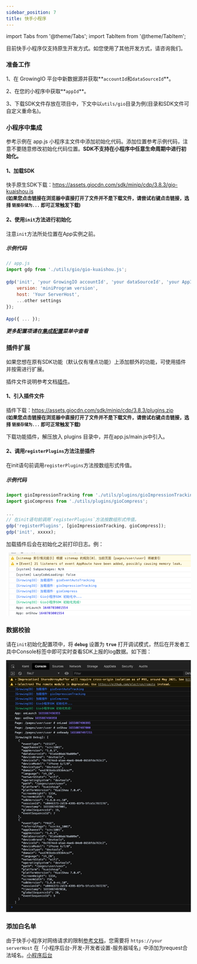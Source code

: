 ```yaml
---
sidebar_position: 7
title: 快手小程序
---
```



import Tabs from '@theme/Tabs';
import TabItem from '@theme/TabItem';

目前快手小程序仅支持原生开发方式。如您使用了其他开发方式，请咨询我们。

### 准备工作

1、在 GrowingIO 平台中新数据源并获取**`accountId`和`dataSourceId`**。

2、在您的小程序中获取**`appId`**。

3、下载SDK文件存放在项目中，下文中以`utils/gio`目录为例(目录和SDK文件可自定义重命名)。

### 小程序中集成

参考示例在 app.js 小程序主文件中添加初始化代码。添加位置参考示例代码，注意不要随意修改初始化代码位置。**SDK不支持在小程序中任意生命周期中进行初始化。**

#### 1、加载SDK

快手原生SDK下载：<https://assets.giocdn.com/sdk/minip/cdp/3.8.3/gio-kuaishou.js><br/>
**<font size="2">(如果您点击链接在浏览器中直接打开了文件并不是下载文件，请尝试右键点击链接，选择 `链接存储为...` 即可正常触发下载)</font>**

#### 2、使用`init`方法进行初始化

注意`init`方法所处位置在App实例之前。

##### 示例代码

```js
// app.js
import gdp from './utils/gio/gio-kuaishou.js';

gdp('init', 'your GrowingIO accountId', 'your dataSourceId', 'your AppId', {
    version: 'miniProgram version',
    host: 'Your ServerHost',
    ...other settings
});

App({ ... });
```

***更多配置项请在[集成配置](/docs/miniprogram/3.8/initSettings)菜单中查看***

### 插件扩展

如果您想在原有SDK功能（默认仅有埋点功能）上添加额外的功能，可使用插件并按需进行扩展。

插件文件说明参考文档[插件](/docs/miniprogram/3.8/plugins)。

#### 1、引入插件文件

插件下载：<https://assets.giocdn.com/sdk/minip/cdp/3.8.3/plugins.zip><br/>
**<font size="2">(如果您点击链接在浏览器中直接打开了文件并不是下载文件，请尝试右键点击链接，选择 `链接存储为...` 即可正常触发下载)</font>**

下载功能插件，解压放入 plugins 目录中，并在app.js/main.js中引入。

#### 2、调用`registerPlugins`方法注册插件

在init语句前调用`registerPlugins`方法按数组形式传值。

##### 示例代码

```js
import gioImpressionTracking from './utils/plugins/gioImpressionTracking';
import gioCompress from './utils/plugins/gioCompress';

...
// 在init语句前调用`registerPlugins`方法按数组形式传值。
gdp('registerPlugins', [gioImpressionTracking, gioCompress]);
gdp('init', xxxxx);
```

加载插件后会在初始化之前打印日志。例：

![debugLog](/img/miniprogram/plugin_debug.png)

### 数据校验

请在`init`初始化配置项中，将 **`debug`** 设置为 **`true`** 打开调试模式，然后在开发者工具中Console标签中即可实时查看SDK上报的log数据。如下图：

![debugLog](/img/miniprogram/kuaishou_debug.jpg)

### 添加白名单

由于快手小程序对网络请求的限制[参考文档](https://mp.kuaishou.com/docs/introduction/develop.html#%E6%9C%8D%E5%8A%A1%E5%9F%9F%E5%90%8D%E9%85%8D%E7%BD%AE)，您需要将 `https://your serverHost` 在「小程序后台-开发-开发者设置-服务器域名」中添加为request合法域名。[小程序后台](https://mp.kuaishou.com/)
